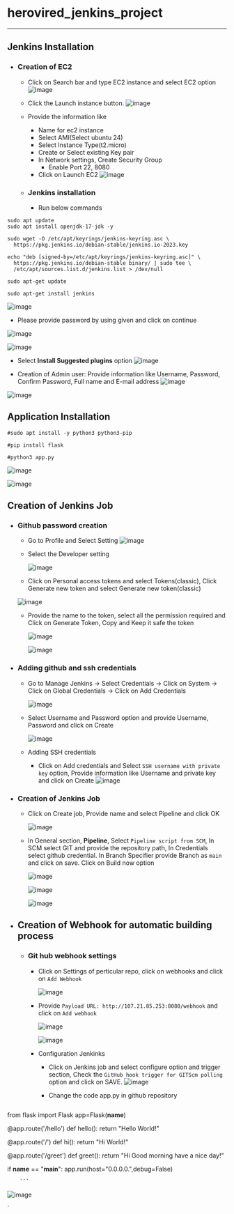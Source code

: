 # herovired_jenkins_project
---------------------------------------
## Jenkins Installation
- ### Creation of EC2
  - Click on Search bar and type EC2 instance and select EC2 option
    ![image](https://github.com/user-attachments/assets/66eff39f-a019-47f4-a4f8-70b1551544dd)

  - Click the Launch instance button.
  ![image](https://github.com/user-attachments/assets/d8957fff-481e-401f-81fc-9ae595b07075)

  - Provide the information like
    - Name for ec2 instance
    - Select AMI(Select ubuntu 24)
    - Select Instance Type(t2.micro)
    - Create or Select existing Key pair
    - In Network settings, Create Security Group
      - Enable Port 22, 8080
    - Click on Launch EC2
  ![image](https://github.com/user-attachments/assets/aa1c0d73-1894-44c2-9e4a-b0b79e535578)


  - ### Jenkins installation
    - Run below commands

```
sudo apt update
sudo apt install openjdk-17-jdk -y

```

```
sudo wget -O /etc/apt/keyrings/jenkins-keyring.asc \
  https://pkg.jenkins.io/debian-stable/jenkins.io-2023.key
```

```
echo "deb [signed-by=/etc/apt/keyrings/jenkins-keyring.asc]" \
  https://pkg.jenkins.io/debian-stable binary/ | sudo tee \
  /etc/apt/sources.list.d/jenkins.list > /dev/null
```

```
sudo apt-get update
```

```
sudo apt-get install jenkins
```

![image](https://github.com/user-attachments/assets/ad797145-6481-402f-b5d9-b4374472d2ca)

- Please provide password by using given and click on continue

![image](https://github.com/user-attachments/assets/a2b61548-1efd-4bee-9955-8218ae6ef321)

![image](https://github.com/user-attachments/assets/120263da-1e08-4a07-94ff-535e580fc17f)

- Select **Install Suggested plugins** option
  ![image](https://github.com/user-attachments/assets/a75e006e-28c1-4167-9a36-58b6aa3405f3)

- Creation of Admin user: Provide information like Username, Password, Confirm Password, Full name and   E-mail address
    ![image](https://github.com/user-attachments/assets/e70bb499-77a7-4115-b1ab-7b0e0e248190)

![image](https://github.com/user-attachments/assets/3a2acbfd-1b76-4377-8fce-1fa1aa663804)

## Application Installation

```
#sudo apt install -y python3 python3-pip
```
```
#pip install flask
```
```
#python3 app.py
```
![image](https://github.com/user-attachments/assets/50d63517-8526-4ac6-8ba4-388492bc058d)

![image](https://github.com/user-attachments/assets/106e14cc-8cf1-4e29-ae2b-5126e99e296d)

## Creation of Jenkins Job
- ### Github password creation
  - Go to Profile and Select Setting
    ![image](https://github.com/user-attachments/assets/2ee688c3-a45f-461e-8823-39a1f8896025)

  - Select the Developer setting

    ![image](https://github.com/user-attachments/assets/ceb599ca-477f-4f58-ae5b-4cbfe155b620)

  -  Click on Personal access tokens and select Tokens(classic), Click Generate new token and select Generate new token(classic)

    ![image](https://github.com/user-attachments/assets/2a0b8702-841c-4875-8738-ba3433491fdb)

  - Provide the name to the token, select all the permission required and Click on Generate Token, Copy and Keep it safe the token

    ![image](https://github.com/user-attachments/assets/5eee2738-0462-42e8-a714-b1fcd8fbd552)

    ![image](https://github.com/user-attachments/assets/dfc18817-98dc-4650-bb12-4413d2e42a0e)

- ### Adding github and ssh credentials
  - Go to Manage Jenkins ->  Select Credentials -> Click on System -> Click on Global Credentials -> Click on Add Credentials

    ![image](https://github.com/user-attachments/assets/a19b041d-349d-4f14-bf9d-42be25b4c1ca)

  - Select Username and Password option and provide Username, Password and click on Create

    ![image](https://github.com/user-attachments/assets/50584c6a-7cbf-45f6-b41d-0d2135e671ba)

  - Adding SSH credentials
    - Click on Add credentials and Select `SSH username with private key` option, Provide information like Username and private key and click on Create
      ![image](https://github.com/user-attachments/assets/89b167e8-e6d1-44ac-8a11-6bfeabc8d5fa)

- ### Creation of Jenkins Job
  - Click on Create job, Provide name and select Pipeline and click OK

    ![image](https://github.com/user-attachments/assets/9cfe2c83-ef19-4a3d-a94b-f46de61b8693)

  - In General section, **Pipeline**, Select `Pipeline script from SCM`, In SCM select GIT and provide the repository path, In Credentials select github credential. In Branch Specifier provide Branch as `main` and click on save. Click on Build now option

    ![image](https://github.com/user-attachments/assets/1a272184-993b-4ad6-a63b-39ada95baf39)

    ![image](https://github.com/user-attachments/assets/608d649c-3fd1-442d-9325-02cc31d86251)

    ![image](https://github.com/user-attachments/assets/36ea4174-23b6-4550-ba79-f3cce36d2e75)

- ## Creation of Webhook for automatic building process
  
  - ### Git hub webhook settings
    - Click on Settings of perticular repo, click on webhooks and click on `Add Webhook`

      ![image](https://github.com/user-attachments/assets/b16126ac-4b77-4f47-826f-7cac4fe62b1a)

    - Provide `Payload URL: http://107.21.85.253:8080/webhook` and click on `Add webhook`

      ![image](https://github.com/user-attachments/assets/14787990-81e4-4e4f-bdf8-3cd52f61d681)

      ![image](https://github.com/user-attachments/assets/5d0f79a3-a447-468e-9280-87a97fd577b1)

    - Configuration Jenkinks
      - Click on Jenkins job and select configure option and trigger section, Check the `GitHub hook trigger for GITScm polling` option and click on SAVE.
        ![image](https://github.com/user-attachments/assets/1ebca71e-a831-4832-aaa9-8cef69586479)

      - Change the code app.py in github repository

        ```
from flask import Flask
app=Flask(__name__)


@app.route('/hello')
def hello():
    return "Hello World!"

@app.route('/')
def hi():
    return "Hi World!"


@app.route('/greet')
def greet():
    return "Hi Good morning have a nice day!"


if __name__ == "__main__":
    app.run(host="0.0.0.0.",debug=False)

        ```

![image](https://github.com/user-attachments/assets/3d7afe24-2745-4b99-a958-c2f080fc41c8)

  




        

`
        




      
      


    


  

    
    


      

    




    



























  


     
